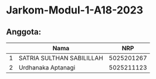# Jarkom-Modul-1-A18-2023

## Anggota:
|     | Nama                       | NRP        |
| --- | -------------------------- | ---------- |
| 1   | SATRIA SULTHAN SABILILLAH  | 5025201267 |
| 2   | Urdhanaka Aptanagi         | 5025211123 |